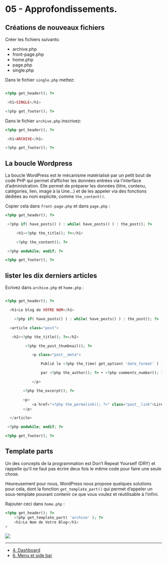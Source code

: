 # 05 - Approfondissements.

## Créations de nouveaux fichiers

Créer les fichiers suivants: 
* archive.php
* front-page.php
* home.php
* page.php
* single.php

Dans le fichier `single.php` mettez:

```PHP

<?php get_header(); ?>

 <h1>SINGLE</h1>

<?php get_footer(); ?>

```

Dans le fichier `archive.php` inscrivez: 

```PHP
<?php get_header(); ?>

 <h1>ARCHIVE</h1>

<?php get_footer(); ?>
```

## La boucle Wordpress

La boucle WordPress est le mécanisme matérialisé par un petit bout de code PHP qui permet d’afficher les données entrées via l’interface d’administration. Elle permet de préparer les données (titre, contenu, catégories, lien, image à la Une…) et de les appeler via des fonctions dédiées au nom explicite, comme `the_content()`.

Copier cela dans `front-page.php` et dans `page.php` :

```PHP
<?php get_header(); ?>

 <?php if( have_posts() ) : while( have_posts() ) : the_post(); ?>

     <h1><?php the_title(); ?></h1>

     <?php the_content(); ?>

 <?php endwhile; endif; ?>

<?php get_footer(); ?>

```

## lister les dix derniers articles

Ecrivez dans `archive.php` et `home.php` :

```PHP

<?php get_header(); ?>

  <h1>Le blog de VOTRE NOM</h1>

    <?php if( have_posts() ) : while( have_posts() ) : the_post(); ?>

  <article class="post">

   <h2><?php the_title(); ?></h2>

         <?php the_post_thumbnail(); ?>

            <p class="post__meta">

                Publié le <?php the_time( get_option( 'date_format' ) ); ?> 

                par <?php the_author(); ?> • <?php comments_number(); ?>

            </p>

        <?php the_excerpt(); ?>

        <p>
            <a href="<?php the_permalink(); ?>" class="post__link">Lire la suite</a>
        </p>

  </article>

 <?php endwhile; endif; ?>

<?php get_footer(); ?>

```

## Template parts

Un des concepts de la programmation est Don’t Repeat Yourself (DRY) et rappelle qu’il ne faut pas écrire deux fois le même code pour faire une seule chose.

Heureusement pour nous, WordPress nous propose quelques solutions pour cela, dont la fonction `get_template_part()` qui permet d’appeler un sous-template pouvant contenir ce que vous voulez et réutilisable à l’infini.

Rajouter ceci dans `home.php` :

```PHP
<?php get_header(); ?>
	<?php get_template_part( 'archive' ); ?>
 	<h1>Le Nom de Votre Blog</h1>
>
```

![](https://media.giphy.com/media/HhI4bOgiJ6RfG/giphy.gif)

---

- [4. Dashboard](./04-Dashboard.md)
- [6. Menu et side bar](./06-Menus-&-sidebar.md)
